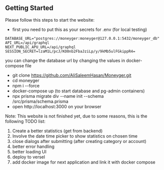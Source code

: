 ## Getting Started

Please follow this steps to start the website:

- first you need to put this as your secrets for .env (for local testing)

```.env
DATABASE_URL="postgres://moneyger:moneyger@127.0.0.1:5432/moneyger_db"
API_URL=/api/graphql
NEXT_PUBLIC_APU_URL=/api/graphql
SESSION_SECRET=lzaM1L/pcJ/KO0nb2FbaJziLp/y/9kMb5ulFGkippR4=
```

you can change the database url by changing the values in docker-compose file

- git clone https://github.com/AliSaleemHasan/Moneyger.git
- cd moneyger
- npm i --force
- docker-compose up (to start database and pg-admin containers)
- npx prisma migrate div --name init --schema /src/prisma/schema.prisma
- open http://localhost:3000 on your browser

Note: This website is not finished yet, due to some reasons, this is the following TODO list:

1. Create a better statistics (get from backend)
2. Involve the date time picker to show statistics on chosen time
3. close dialogs after submitting (after creating category or account)
4. better error handling
5. better loading UI
6. deploy to versel
7. add docker image for next application and link it with docker compose
